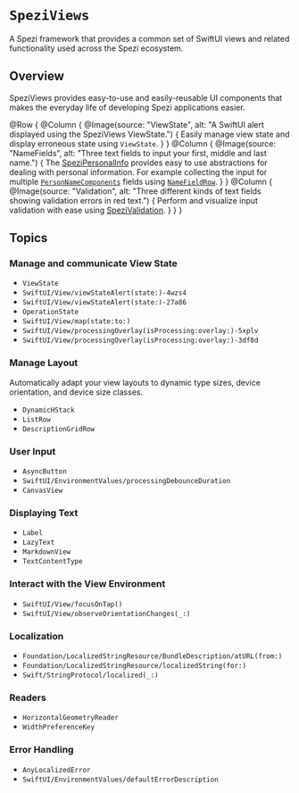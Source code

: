 # ``SpeziViews``

A Spezi framework that provides a common set of SwiftUI views and related functionality used across the Spezi ecosystem.

<!--

This source file is part of the Spezi open-source project

SPDX-FileCopyrightText: 2023 Stanford University and the project authors (see CONTRIBUTORS.md)

SPDX-License-Identifier: MIT

-->
## Overview

SpeziViews provides easy-to-use and easily-reusable UI components that makes the everyday life of developing Spezi applications easier.

@Row {
    @Column {
        @Image(source: "ViewState", alt: "A SwiftUI alert displayed using the SpeziViews ViewState.") {
            Easily manage view state and display erroneous state using ``ViewState``.
        }
    }
    @Column {
        @Image(source: "NameFields", alt: "Three text fields to input your first, middle and last name.") {
            The [SpeziPersonalInfo](https://swiftpackageindex.com/StanfordSpezi/SpeziViews/documentation/spezipersonalinfo)
            provides easy to use abstractions for dealing with personal information.
            For example collecting the input for multiple [`PersonNameComponents`](https://developer.apple.com/documentation/foundation/personnamecomponents)
            fields using [`NameFieldRow`](https://swiftpackageindex.com/stanfordspezi/speziviews/documentation/spezipersonalinfo/namefieldrow).
        }
    }
    @Column {
        @Image(source: "Validation", alt: "Three different kinds of text fields showing validation errors in red text.") {
            Perform and visualize input validation with ease using [SpeziValidation](https://swiftpackageindex.com/StanfordSpezi/SpeziViews/documentation/spezivalidation).
        }
    }
}

## Topics

### Manage and communicate View State

- ``ViewState``
- ``SwiftUI/View/viewStateAlert(state:)-4wzs4``
- ``SwiftUI/View/viewStateAlert(state:)-27a86``
- ``OperationState``
- ``SwiftUI/View/map(state:to:)``
- ``SwiftUI/View/processingOverlay(isProcessing:overlay:)-5xplv``
- ``SwiftUI/View/processingOverlay(isProcessing:overlay:)-3df8d``

### Manage Layout
Automatically adapt your view layouts to dynamic type sizes, device orientation, and device size classes.

- ``DynamicHStack``
- ``ListRow``
- ``DescriptionGridRow``

### User Input

- ``AsyncButton``
- ``SwiftUI/EnvironmentValues/processingDebounceDuration``
- ``CanvasView``

### Displaying Text

- ``Label``
- ``LazyText``
- ``MarkdownView``
- ``TextContentType``

### Interact with the View Environment

- ``SwiftUI/View/focusOnTap()``
- ``SwiftUI/View/observeOrientationChanges(_:)``

### Localization

- ``Foundation/LocalizedStringResource/BundleDescription/atURL(from:)``
- ``Foundation/LocalizedStringResource/localizedString(for:)``
- ``Swift/StringProtocol/localized(_:)``


### Readers

- ``HorizontalGeometryReader``
- ``WidthPreferenceKey``

### Error Handling

- ``AnyLocalizedError``
- ``SwiftUI/EnvironmentValues/defaultErrorDescription``
